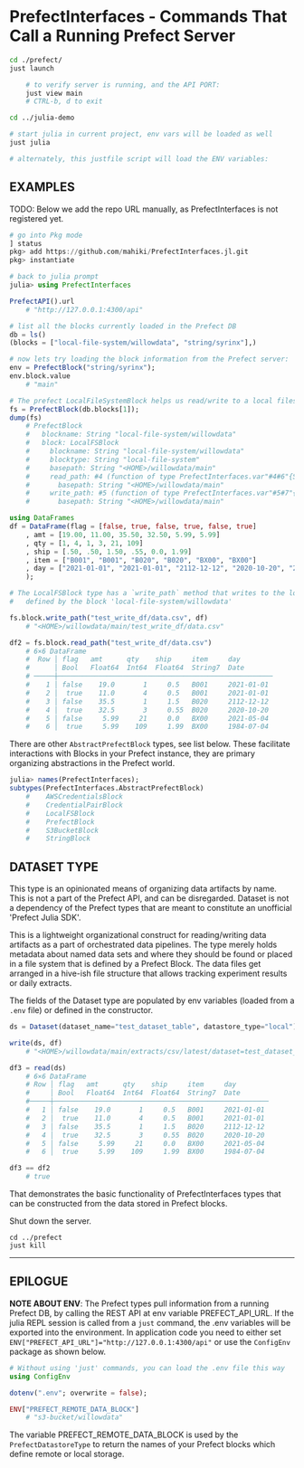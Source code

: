 # PrefectInterfaces - Commands That Call a Running Prefect Server
```sh
cd ./prefect/
just launch

    # to verify server is running, and the API PORT:
    just view main
    # CTRL-b, d to exit

cd ../julia-demo

# start julia in current project, env vars will be loaded as well
just julia

# alternately, this justfile script will load the ENV variables:
```

## EXAMPLES
TODO: Below we add the repo URL manually, as PrefectInterfaces is not registered yet.

```julia
# go into Pkg mode
] status
pkg> add https://github.com/mahiki/PrefectInterfaces.jl.git
pkg> instantiate

# back to julia prompt
julia> using PrefectInterfaces

PrefectAPI().url
    # "http://127.0.0.1:4300/api"

# list all the blocks currently loaded in the Prefect DB
db = ls()
(blocks = ["local-file-system/willowdata", "string/syrinx"],)

# now lets try loading the block information from the Prefect server:
env = PrefectBlock("string/syrinx");
env.block.value
    # "main"

# The prefect LocalFileSystemBlock helps us read/write to a local filesystem
fs = PrefectBlock(db.blocks[1]);
dump(fs)
    # PrefectBlock
    #   blockname: String "local-file-system/willowdata"
    #   block: LocalFSBlock
    #     blockname: String "local-file-system/willowdata"
    #     blocktype: String "local-file-system"
    #     basepath: String "<HOME>/willowdata/main"
    #     read_path: #4 (function of type PrefectInterfaces.var"#4#6"{String})
    #       basepath: String "<HOME>/willowdata/main"
    #     write_path: #5 (function of type PrefectInterfaces.var"#5#7"{String})
    #       basepath: String "<HOME>/willowdata/main"

using DataFrames
df = DataFrame(flag = [false, true, false, true, false, true]
    , amt = [19.00, 11.00, 35.50, 32.50, 5.99, 5.99]
    , qty = [1, 4, 1, 3, 21, 109]
    , ship = [.50, .50, 1.50, .55, 0.0, 1.99]
    , item = ["B001", "B001", "B020", "B020", "BX00", "BX00"]
    , day = ["2021-01-01", "2021-01-01", "2112-12-12", "2020-10-20", "2021-05-04", "1984-07-04"]
    );

# The LocalFSBlock type has a `write_path` method that writes to the local location
#   defined by the block 'local-file-system/willowdata'

fs.block.write_path("test_write_df/data.csv", df)
    # "<HOME>/willowdata/main/test_write_df/data.csv"

df2 = fs.block.read_path("test_write_df/data.csv")
    # 6×6 DataFrame
    #  Row │ flag   amt      qty    ship     item     day
    #      │ Bool   Float64  Int64  Float64  String7  Date
    # ─────┼─────────────────────────────────────────────────────
    #    1 │ false    19.0       1     0.5   B001     2021-01-01
    #    2 │  true    11.0       4     0.5   B001     2021-01-01
    #    3 │ false    35.5       1     1.5   B020     2112-12-12
    #    4 │  true    32.5       3     0.55  B020     2020-10-20
    #    5 │ false     5.99     21     0.0   BX00     2021-05-04
    #    6 │  true     5.99    109     1.99  BX00     1984-07-04
```

There are other `AbstractPrefectBlock` types, see list below. These facilitate interactions with Blocks in your Prefect instance, they are primary organizing abstractions in the Prefect world.

```julia
julia> names(PrefectInterfaces);
subtypes(PrefectInterfaces.AbstractPrefectBlock)
    #    AWSCredentialsBlock
    #    CredentialPairBlock
    #    LocalFSBlock
    #    PrefectBlock
    #    S3BucketBlock
    #    StringBlock
```

## DATASET TYPE
This type is an opinionated means of organizing data artifacts by name.  This is not a part of the Prefect API, and can be disregarded. Dataset is not a dependency of the Prefect types that are meant to constitute an unofficial 'Prefect Julia SDK'.

This is a lightweight organizational construct for reading/writing data artifacts as a part of orchestrated data pipelines. The type merely holds metadata about named data sets and where they should be found or placed in a file system that is defined by a Prefect Block. The data files get arranged in a hive-ish file structure that allows tracking experiment results or daily extracts.

The fields of the Dataset type are populated by env variables (loaded from a `.env` file) or defined in the constructor.

```julia
ds = Dataset(dataset_name="test_dataset_table", datastore_type="local")

write(ds, df)
    # "<HOME>/willowdata/main/extracts/csv/latest/dataset=test_dataset_table/data.csv"

df3 = read(ds)
    # 6×6 DataFrame
    # Row │ flag   amt      qty    ship     item     day
    #     │ Bool   Float64  Int64  Float64  String7  Date
    #─────┼─────────────────────────────────────────────────────
    #   1 │ false    19.0       1     0.5   B001     2021-01-01
    #   2 │  true    11.0       4     0.5   B001     2021-01-01
    #   3 │ false    35.5       1     1.5   B020     2112-12-12
    #   4 │  true    32.5       3     0.55  B020     2020-10-20
    #   5 │ false     5.99     21     0.0   BX00     2021-05-04
    #   6 │  true     5.99    109     1.99  BX00     1984-07-04

df3 == df2
    # true
```

That demonstrates the basic functionality of PrefectInterfaces types that can be constructed from the data stored in Prefect blocks.

Shut down the server.

    cd ../prefect
    just kill

----------
## EPILOGUE
**NOTE ABOUT ENV**: The Prefect types pull information from a running Prefect DB, by calling the REST API at env variable PREFECT_API_URL. If the julia REPL session is called from a `just` command, the .env variables will be exported into the environment. In application code you need to either set `ENV["PREFECT_API_URL"]="http://127.0.0.1:4300/api"` or use the `ConfigEnv` package as shown below.

```jl
# Without using 'just' commands, you can load the .env file this way
using ConfigEnv

dotenv(".env"; overwrite = false);

ENV["PREFECT_REMOTE_DATA_BLOCK"]
    # "s3-bucket/willowdata"
```

The variable PREFECT_REMOTE_DATA_BLOCK is used by the `PrefectDatastoreType` to return the names of your Prefect blocks which define remote or local storage.